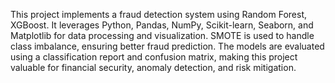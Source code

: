 This project implements a fraud detection system using Random Forest, XGBoost. It leverages Python, Pandas, NumPy, Scikit-learn, Seaborn, and Matplotlib for data processing and visualization. SMOTE is used to handle class imbalance, ensuring better fraud prediction. The models are evaluated using a classification report and confusion matrix, making this project valuable for financial security, anomaly detection, and risk mitigation.
